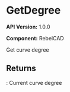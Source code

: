 # GetDegree

**API Version:** 1.0.0

**Component:** RebelCAD

Get curve degree

## Returns

: Current curve degree

